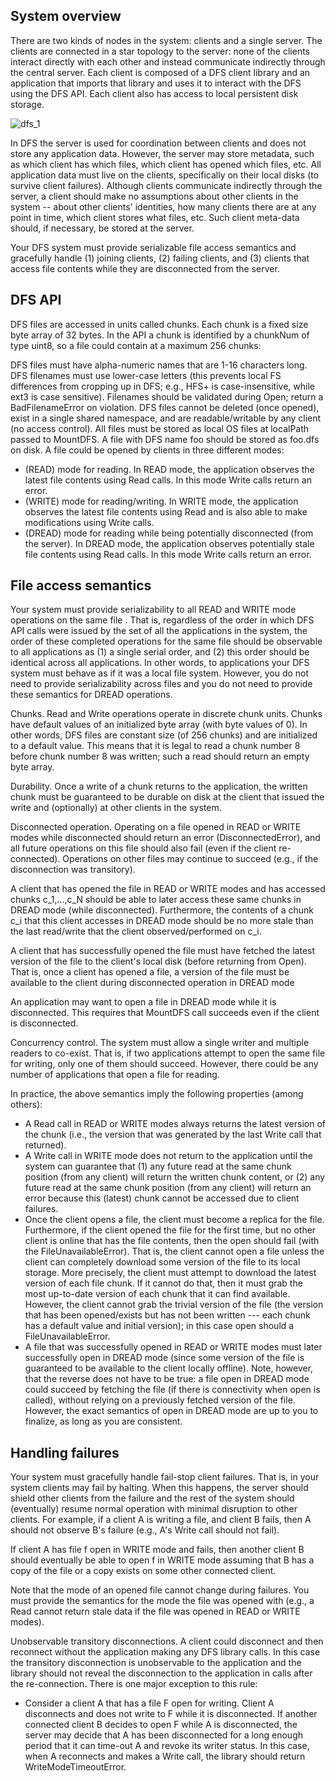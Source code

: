 ## System overview

There are two kinds of nodes in the system: clients and a single server. The clients are connected in a star topology to the server: none of the clients interact directly with each other and instead communicate indirectly through the central server. Each client is composed of a DFS client library and an application that imports that library and uses it to interact with the DFS using the DFS API. Each client also has access to local persistent disk storage.
 
![dfs_1](https://user-images.githubusercontent.com/13499195/36867554-581f4f9c-1d4a-11e8-8c90-2b73ee319503.jpg)

In DFS the server is used for coordination between clients and does not store any application data. However, the server may store metadata, such as which client has which files, which client has opened which files, etc. All application data must live on the clients, specifically on their local disks (to survive client failures). Although clients communicate indirectly through the server, a client should make no assumptions about other clients in the system -- about other clients' identities, how many clients there are at any point in time, which client stores what files, etc. Such client meta-data should, if necessary, be stored at the server.

Your DFS system must provide serializable file access semantics and gracefully handle (1) joining clients, (2) failing clients, and (3) clients that access file contents while they are disconnected from the server.


## DFS API

DFS files are accessed in units called chunks. Each chunk is a fixed size byte array of 32 bytes. In the API a chunk is identified by a chunkNum of type uint8, so a file could contain at a maximum 256 chunks:


DFS files must have alpha-numeric names that are 1-16 characters long. DFS filenames must use lower-case letters (this prevents local FS differences from cropping up in DFS; e.g., HFS+ is case-insensitive, while ext3 is case sensitive). Filenames should be validated during Open; return a BadFilenameError on violation. DFS files cannot be deleted (once opened), exist in a single shared namespace, and are readable/writable by any client (no access control). All files must be stored as local OS files at localPath passed to MountDFS. A file with DFS name foo should be stored as foo.dfs on disk. A file could be opened by clients in three different modes:

- (READ) mode for reading. In READ mode, the application observes the latest file contents using Read calls. In this mode Write calls return an error.
- (WRITE) mode for reading/writing. In WRITE mode, the application observes the latest file contents using Read and is also able to make modifications using Write calls.
- (DREAD) mode for reading while being potentially disconnected (from the server). In DREAD mode, the application observes potentially stale file contents using Read calls. In this mode Write calls return an error.


## File access semantics

Your system must provide serializability to all READ and WRITE mode operations on the same file . That is, regardless of the order in which DFS API calls were issued by the set of all the applications in the system, the order of these completed operations for the same file should be observable to all applications as (1) a single serial order, and (2) this order should be identical across all applications. In other words, to applications your DFS system must behave as if it was a local file system. However, you do not need to provide serializability across files and you do not need to provide these semantics for DREAD operations.

Chunks. Read and Write operations operate in discrete chunk units. Chunks have default values of an initialized byte array (with byte values of 0). In other words, DFS files are constant size (of 256 chunks) and are initialized to a default value. This means that it is legal to read a chunk number 8 before chunk number 8 was written; such a read should return an empty byte array.

Durability. Once a write of a chunk returns to the application, the written chunk must be guaranteed to be durable on disk at the client that issued the write and (optionally) at other clients in the system.

Disconnected operation. Operating on a file opened in READ or WRITE modes while disconnected should return an error (DisconnectedError), and all future operations on this file should also fail (even if the client re-connected). Operations on other files may continue to succeed (e.g., if the disconnection was transitory).

A client that has opened the file in READ or WRITE modes and has accessed chunks c_1,...,c_N should be able to later access these same chunks in DREAD mode (while disconnected). Furthermore, the contents of a chunk c_i that this client accesses in DREAD mode should be no more stale than the last read/write that the client observed/performed on c_i.

A client that has successfully opened the file must have fetched the latest version of the file to the client's local disk (before returning from Open). That is, once a client has opened a file, a version of the file must be available to the client during disconnected operation in DREAD mode

An application may want to open a file in DREAD mode while it is disconnected. This requires that MountDFS call succeeds even if the client is disconnected.

Concurrency control. The system must allow a single writer and multiple readers to co-exist. That is, if two applications attempt to open the same file for writing, only one of them should succeed. However, there could be any number of applications that open a file for reading.

In practice, the above semantics imply the following properties (among others):

- A Read call in READ or WRITE modes always returns the latest version of the chunk (i.e., the version that was generated by the last Write call that returned).
- A Write call in WRITE mode does not return to the application until the system can guarantee that (1) any future read at the same chunk position (from any client) will return the written chunk content, or (2) any future read at the same chunk position (from any client) will return an error because this (latest) chunk cannot be accessed due to client failures.
- Once the client opens a file, the client must become a replica for the file. Furthermore, if the client opened the file for the first time, but no other client is online that has the file contents, then the open should fail (with the FileUnavailableError). That is, the client cannot open a file unless the client can completely download some version of the file to its local storage. More precisely, the client must attempt to download the latest version of each file chunk. If it cannot do that, then it must grab the most up-to-date version of each chunk that it can find available. However, the client cannot grab the trivial version of the file (the version that has been opened/exists but has not been written --- each chunk has a default value and initial version); in this case open should a FileUnavailableError.
- A file that was successfully opened in READ or WRITE modes must later successfully open in DREAD mode (since some version of the file is guaranteed to be available to the client locally offline). Note, however, that the reverse does not have to be true: a file open in DREAD mode could succeed by fetching the file (if there is connectivity when open is called), without relying on a previously fetched version of the file. However, the exact semantics of open in DREAD mode are up to you to finalize, as long as you are consistent.


## Handling failures

Your system must gracefully handle fail-stop client failures. That is, in your system clients may fail by halting. When this happens, the server should shield other clients from the failure and the rest of the system should (eventually) resume normal operation with minimal disruption to other clients. For example, if a client A is writing a file, and client B fails, then A should not observe B's failure (e.g., A's Write call should not fail).

If client A has file f open in WRITE mode and fails, then another client B should eventually be able to open f in WRITE mode assuming that B has a copy of the file or a copy exists on some other connected client.

Note that the mode of an opened file cannot change during failures. You must provide the semantics for the mode the file was opened with (e.g., a Read cannot return stale data if the file was opened in READ or WRITE modes).

Unobservable transitory disconnections. A client could disconnect and then reconnect without the application making any DFS library calls. In this case the transitory disconnection is unobservable to the application and the library should not reveal the disconnection to the application in calls after the re-connection. There is one major exception to this rule:

- Consider a client A that has a file F open for writing. Client A disconnects and does not write to F while it is disconnected. If another connected client B decides to open F while A is disconnected, the server may decide that A has been disconnected for a long enough period that it can time-out A and revoke its writer status. In this case, when A reconnects and makes a Write call, the library should return WriteModeTimeoutError.
